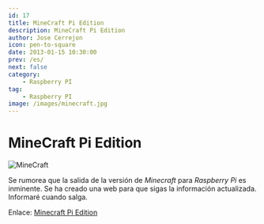 ```yaml
---
id: 17
title: MineCraft Pi Edition
description: MineCraft Pi Edition
author: Jose Cerrejon
icon: pen-to-square
date: 2013-01-15 10:30:00
prev: /es/
next: false
category:
    - Raspberry PI
tag:
    - Raspberry PI
image: /images/minecraft.jpg
---
```


# MineCraft Pi Edition

![MineCraft](/images/minecraft.jpg)

Se rumorea que la salida de la versión de _Minecraft_ para _Raspberry Pi_ es inminente. Se ha creado una web para que sigas la información actualizada.
Informaré cuando salga.

Enlace: [Minecraft Pi Edition](https://pi.minecraft.net)
